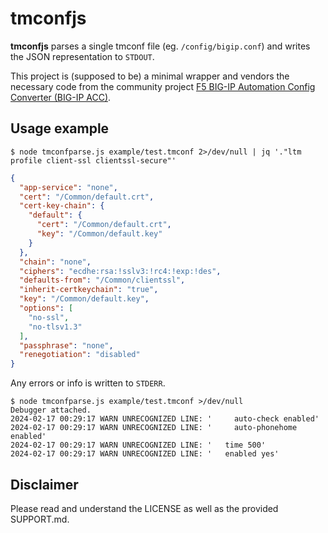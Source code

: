# tmconfjs

**tmconfjs** parses a single tmconf file (eg. `/config/bigip.conf`) and writes the JSON representation to `STDOUT`.

This project is (supposed to be) a minimal wrapper and vendors the necessary code from the community project [F5 BIG-IP Automation Config Converter (BIG-IP ACC)](https://github.com/f5devcentral/f5-automation-config-converter/).

## Usage example

```shell
$ node tmconfparse.js example/test.tmconf 2>/dev/null | jq '."ltm profile client-ssl clientssl-secure"'
```

```json
{
  "app-service": "none",
  "cert": "/Common/default.crt",
  "cert-key-chain": {
    "default": {
      "cert": "/Common/default.crt",
      "key": "/Common/default.key"
    }
  },
  "chain": "none",
  "ciphers": "ecdhe:rsa:!sslv3:!rc4:!exp:!des",
  "defaults-from": "/Common/clientssl",
  "inherit-certkeychain": "true",
  "key": "/Common/default.key",
  "options": [
    "no-ssl",
    "no-tlsv1.3"
  ],
  "passphrase": "none",
  "renegotiation": "disabled"
}
```

Any errors or info is written to `STDERR`.

```shell
$ node tmconfparse.js example/test.tmconf >/dev/null
Debugger attached.
2024-02-17 00:29:17 WARN UNRECOGNIZED LINE: '     auto-check enabled'
2024-02-17 00:29:17 WARN UNRECOGNIZED LINE: '     auto-phonehome enabled'
2024-02-17 00:29:17 WARN UNRECOGNIZED LINE: '   time 500'
2024-02-17 00:29:17 WARN UNRECOGNIZED LINE: '   enabled yes'
```

## Disclaimer

Please read and understand the LICENSE as well as the provided SUPPORT.md.
